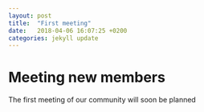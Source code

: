 ```yaml
---
layout: post
title:  "First meeting"
date:   2018-04-06 16:07:25 +0200
categories: jekyll update
---
```

# Meeting new members #

The first meeting of our community will soon be planned
